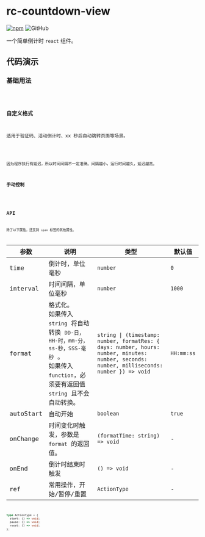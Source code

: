 # rc-countdown-view

[![npm][npm]][npm-url] ![GitHub](https://img.shields.io/github/license/caijf/rc-countdown-view.svg)

一个简单倒计时 `react` 组件。

## 代码演示

### 基础用法

<code src="./demos/basic.tsx" />

### 自定义格式

适用于验证码、活动倒计时、xx 秒后自动跳转页面等场景。

<code src="./demos/format.tsx" />

因为程序执行有延迟，所以时间间隔不一定准确。间隔越小，运行时间越久，延迟越高。

### 手动控制

<code src="./demos/control.tsx" />

## API

除了以下属性，还支持 `span` 标签的其他属性。

| 参数 | 说明 | 类型 | 默认值 |
| --- | --- | --- | --- |
| time | 倒计时，单位毫秒 | `number` | `0` |
| interval | 时间间隔，单位毫秒 | `number` | `1000` |
| format | 格式化。<br/>如果传入 `string` 将自动转换 `DD-日，HH-时，mm-分，ss-秒，SSS-毫秒` 。<br/>如果传入 `function`，必须要有返回值 `string` 且不会自动转换。 | `string \| (timestamp: number, formatRes: { days: number, hours: number, minutes: number, seconds: number, milliseconds: number }) => void` | `HH:mm:ss` |
| autoStart | 自动开始 | `boolean` | `true` |
| onChange | 时间变化时触发，参数是 `format` 的返回值。 | `(formatTime: string) => void` | - |
| onEnd | 倒计时结束时触发 | `() => void` | - |
| ref | 常用操作，开始/暂停/重置 | `ActionType` | - |

```typescript
type ActionType = {
  start: () => void;
  pause: () => void;
  reset: () => void;
};
```

[npm]: https://img.shields.io/npm/v/rc-countdown-view.svg
[npm-url]: https://npmjs.com/package/rc-countdown-view
